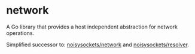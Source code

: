 # network

A Go library that provides a host independent abstraction for network operations.

Simplified successor to: [noisysockets/network](https://github.com/noisysockets/network) and [noisysockets/resolver](https://github.com/noisysockets/resolver).